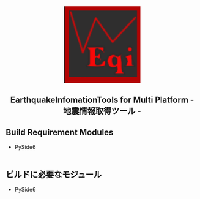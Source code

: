 <div align="center">
	<a href="https://github.com/CrossDarkrix/EarthquakeInfomationToolsUi">
	<img width="200px" height="200px" alt="EqICON" src="https://raw.githubusercontent.com/CrossDarkrix/EarthquakeInfomationToolsUi/main/images/eqinfoicon.png"></a>
</div>

<h2 align="center">EarthquakeInfomationTools for Multi Platform - 地震情報取得ツール -</h2>
<div>
	<h2>Build Requirement Modules</h2>
	<ul>
		<li>PySide6</li><br>
	</ul>
</div>
<div>
	<h2>ビルドに必要なモジュール</h2>
	<ul>
		<li>PySide6</li><br>
	</ul>
</div>
